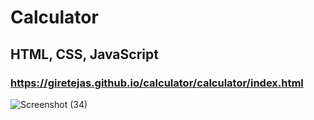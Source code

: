 # Calculator
## HTML, CSS, JavaScript 
### https://giretejas.github.io/calculator/calculator/index.html

![Screenshot (34)](https://user-images.githubusercontent.com/113277524/200480686-d32bfb84-ec65-416f-90c7-4283836bd5f4.png)
